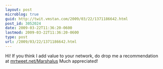 ```yaml
---
layout: post
microblog: true
guid: http://twit.vmstan.com/2009/03/22/1371186642.html
post_id: 3052024
date: 2009-03-22T11:36:20-0600
lastmod: 2009-03-22T11:36:20-0600
type: post
url: /2009/03/22/1371186642.html
---
```

Hi! If you think I add value to your network, do drop me a recommendation at [mrtweet.net/Marshalus](http://mrtweet.net/Marshalus?gr) Much appreciated!
